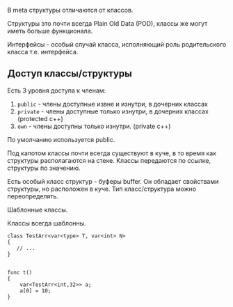 В meta структуры отличаются от классов.

Структуры это почти всегда Plain Old Data (POD), классы же могут иметь больше функционала.

Интерфейсы - особый случай класса, исполняющий роль родительского класса т.е. интерфейса.

## Доступ классы/структуры

Есть 3 уровня доступа к членам:

1. `public` - члены доступные извне и изнутри, в дочерних классах
2. `private` - члены доступные только изнутри, в дочерних классах (protected c++)
3. `own` - члены доступны только изнутри. (private c++)

По умолчанию используется public.

Под капотом классы почти всегда существуют в куче, в то время как структуры располагаются на стеке. Классы передаются по ссылке, структуры по значению.

Есть особый класс структур - буферы buffer. Он обладает свойствами структуры, но расположен в куче. Тип класс/структура можно переопределять.

Шаблонные классы.

Классы всегда шаблонны.

```
class TestArr<var<type> T, var<int> N>
{
   // ...
}


func t()
{
    var<TestArr<int,32>> a;
    a[0] = 10;
}
```